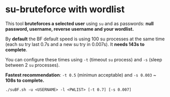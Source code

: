# su-bruteforce with wordlist

This tool **bruteforces a selected user** using `su` and as passwords: **null password, username, reverse username and your wordlist.**

By **default** the BF default speed is using 100 su processes at the same time (each su try last 0.7s and a new su try in 0.007s). It **needs 143s to complete**.

You can configure these times using `-t` (timeout `su` process) and `-s` (sleep between 2 `su` processes). 

**Fastest recommendation**: `-t 0.5` (minimun acceptable) and `-s 0.003` ~ **108s to complete.**
```
./suBF.sh -u <USERNAME> -l <PWLIST> [-t 0.7] [-s 0.007]
```
